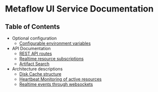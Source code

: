 # Metaflow UI Service Documentation

## Table of Contents

- Optional configuration
  - [Configurable environment variables](environment.md)
- API Documentation
  - [REST API routes](api.md)
  - [Realtime resource subscriptions](websockets.md#realtime-state-subscriptions-for-resources)
  - [Artifact Search](websockets.md#search-api)
- Architecture descriptions
  - [Disk Cache structure](architecture.md#cache)
  - [Heartbeat Monitoring of active resources](architecture.md#heartbeat-monitoring)
  - [Realtime events through websockets](architecture.md#realtime-events-over-web-sockets)
